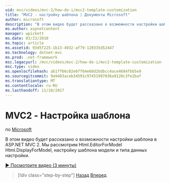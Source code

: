 ```yaml
---
uid: mvc/videos/mvc-2/how-do-i/mvc2-template-customization
title: "MVC2 - настройку шаблона | Документы Microsoft"
author: microsoft
description: "В этом видео будет рассказано о возможности настройки шаблона в ASP.NET MVC 2. Мы рассмотрим Html.EditorForModel, Html.DisplayForModel, Templ модели..."
ms.author: aspnetcontent
manager: wpickett
ms.date: 03/23/2010
ms.topic: article
ms.assetid: 93d5f225-1b13-4932-af79-120335d52447
ms.technology: dotnet-mvc
ms.prod: .net-framework
msc.legacyurl: /mvc/videos/mvc-2/how-do-i/mvc2-template-customization
msc.type: video
ms.openlocfilehash: ab1ff66c02e6ff64e68d2bdbcc4ace4684fbb5e9
ms.sourcegitcommit: 9a9483aceb34591c97451997036a9120c3fe2baf
ms.translationtype: MT
ms.contentlocale: ru-RU
ms.lasthandoff: 11/10/2017
---
```

<a name="mvc2---template-customization"></a>MVC2 - Настройка шаблона
====================
по [Microsoft](https://github.com/microsoft)

В этом видео будет рассказано о возможности настройки шаблона в ASP.NET MVC 2. Мы рассмотрим Html.EditorForModel Html.DisplayForModel, настройку шаблона модели и типа данных настройки.

[&#9654; Посмотрите видео (3 минуты)](https://channel9.msdn.com/Blogs/ASP-NET-Site-Videos/mvc2-template-customization)

>[!div class="step-by-step"]
[Назад](mvc2-model-validation.md)
[Вперед](aspnet-mvc-2-areas.md)

